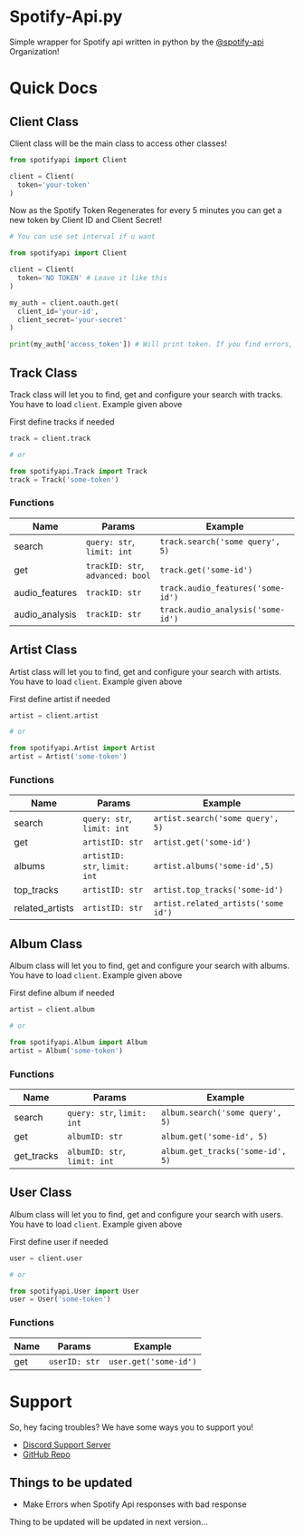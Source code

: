 # Spotify-Api.py

Simple wrapper for Spotify api written in python by the [@spotify-api](https://github.com/spotify-api) Organization!


# Quick Docs

## Client Class

Client class will be the main class to access other classes!

```py
from spotifyapi import Client

client = Client(
  token='your-token'
)
```

Now as the Spotify Token Regenerates for every 5 minutes you can get a new token by Client ID and Client Secret!

```py
# You can use set interval if u want

from spotifyapi import Client

client = Client(
  token='NO TOKEN' # Leave it like this
)

my_auth = client.oauth.get(
  client_id='your-id',
  client_secret='your-secret'
)

print(my_auth['access_token']) # Will print token. If you find errors, you can create an issue in Github repo
```

## Track Class 
Track class will let you to find, get and configure your search with tracks. You have to load `client`. Example given above 

First define tracks if needed
```py
track = client.track

# or

from spotifyapi.Track import Track
track = Track('some-token')
```

### Functions

| Name           | Params                           | Example                           |
|----------------|----------------------------------|-----------------------------------|
| search         | `query: str`, `limit: int`       | `track.search('some query', 5)`   |
| get            | `trackID: str`, `advanced: bool` | `track.get('some-id')`            |
| audio_features | `trackID: str`                   | `track.audio_features('some-id')` |
| audio_analysis | `trackID: str`                   | `track.audio_analysis('some-id')` |

## Artist Class 
Artist class will let you to find, get and configure your search with artists. You have to load `client`. Example given above 

First define artist if needed
```py
artist = client.artist

# or

from spotifyapi.Artist import Artist
artist = Artist('some-token')
```

### Functions

| Name           | Params                       | Example                             |
|----------------|------------------------------|-------------------------------------|
| search         | `query: str`, `limit: int`   | `artist.search('some query', 5)`    |
| get            | `artistID: str`              | `artist.get('some-id')`             |
| albums         | `artistID: str`, `limit: int`| `artist.albums('some-id',5)`        |
| top_tracks     | `artistID: str`              | `artist.top_tracks('some-id')`      |
| related_artists| `artistID: str`              | `artist.related_artists('some id')` |

## Album Class 
Album class will let you to find, get and configure your search with albums. You have to load `client`. Example given above 

First define album if needed
```py
artist = client.album

# or

from spotifyapi.Album import Album
artist = Album('some-token')
```

### Functions

| Name           | Params                       | Example                                 |
|----------------|------------------------------|-----------------------------------------|
| search         | `query: str`, `limit: int`   | `album.search('some query', 5)`         |
| get            | `albumID: str`               | `album.get('some-id', 5)`               |
| get_tracks     | `albumID: str`, `limit: int` | `album.get_tracks('some-id', 5)`        |

## User Class 
Album class will let you to find, get and configure your search with users. You have to load `client`. Example given above 

First define user if needed
```py
user = client.user

# or

from spotifyapi.User import User
user = User('some-token')
```

### Functions

| Name           | Params                       | Example                                 |
|----------------|------------------------------|-----------------------------------------|
| get            | `userID: str`                | `user.get('some-id')`                   |

# Support 

So, hey facing troubles? We have some ways you to support you!

- [Discord Support Server](https://discord.gg/FrduEZd)
- [GitHub Repo](https://github.com/spotify-api/spotify-api.py/)

## Things to be updated

- Make Errors when Spotify Api responses with bad response

Thing to be updated will be updated in next version...

